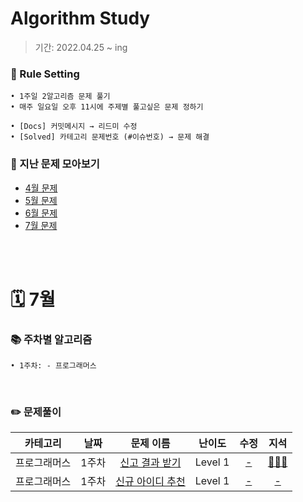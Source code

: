 # Algorithm Study
> 기간: 2022.04.25 ~ ing  

### 📌 Rule Setting
    • 1주일 2알고리즘 문제 풀기
    • 매주 일요일 오후 11시에 주제별 풀고싶은 문제 정하기

```
• [Docs] 커밋메시지 → 리드미 수정
• [Solved] 카테고리 문제번호 (#이슈번호) → 문제 해결 
```

### 👀 지난 문제 모아보기
- [4월 문제](모아보기/4월문제.md)
- [5월 문제](모아보기/5월문제.md)
- [6월 문제](모아보기/6월문제.md)
- [7월 문제](모아보기/7월문제.md)

</br></br>

# 🗓 7월
### 📚 주차별 알고리즘
    • 1주차: - 프로그래머스
</br>

### ✏️ 문제풀이
| 카테고리 | 날짜 | 문제 이름 | 난이도 | 수정 | 지석 |  
| :----------: | :----------: | :----------: | :----------: | :----------: | :----------: | 
| 프로그래머스 | 1주차 | [신고 결과 받기](https://programmers.co.kr/learn/courses/30/lessons/92334) | Level 1 | [-](-) | [🙆🏻‍♂️](지석/Dictionary/Programmers92334.md) |
| 프로그래머스 | 1주차 | [신규 아이디 추천](https://programmers.co.kr/learn/courses/30/lessons/72410) | Level 1 | [-](-) | [-](-) |